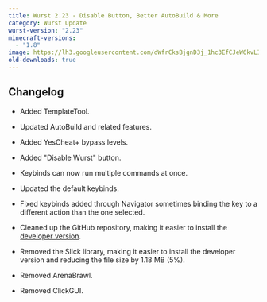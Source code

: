 ```yaml
---
title: Wurst 2.23 - Disable Button, Better AutoBuild & More
category: Wurst Update
wurst-version: "2.23"
minecraft-versions:
  - "1.8"
image: https://lh3.googleusercontent.com/dWfrCksBjgnD3j_1hc3EfCJeW6kvLIZzotSG9T7QnM8PoXwas0XzRQ0sSML_0dv7dLLRsUhCjT6C-OB-oAzebfCH_aGj65pv_IpVloa--FLmyHtepIKGxFocxgnqY4Fnlmz96NWATiNhO1yrIPEAKkCAdrnceikh0bWzQ5p2JQBFRiugGX7UBpxHPzmHqZJGu4N12OeH02BM9yx7V9ybkHvZSuP6wkcQRRK-7Bwh_NIUKfn7j49KVu2f4HJCbYZWpt93cnDxxgoNw5X2Mvw2VIsJw8_mNjeGaonfR7xPmhRmdoi_sp0AyMx0fAf2-hOpAenp2HtDaD1Z4E6rVZSZtd80SjakSOEbbbqd6W6CYBMQoEdmRcMSOoCdr0Rg2Q8H5XrTrTGqAOzqGOxhVjqxDZw717lqsvmI4K7iIY8q8N_pQdGihzaBCUdFmOPuOyT4YoGBHrPC3HHfMu3j6OcmnjJlPss7Jds83rmT9KvnJWQN-QXegDma_yAmf02kbP-kPpUb66R2se13VEgzRctSKvDRLgH3sjWced0mJ_IBXGKCdg0iVMHEoT3UddQriv5Y_TnVx0s0OWrfhLaWUfKDMRgR2cJO2uJ9oZ_KMg32CUWSfefY5ADzHeuBaNwd_EGiC2yRCC7Um5NNc6nWe0c26VPYchzjj4dSPe8DNG70oQ=w1280-h720-no
old-downloads: true
---
```

## Changelog

- Added TemplateTool.

- Updated AutoBuild and related features.

- Added YesCheat+ bypass levels.

- Added "Disable Wurst" button.

- Keybinds can now run multiple commands at once.

- Updated the default keybinds.

- Fixed keybinds added through Navigator sometimes binding the key to a different action than the one selected.

- Cleaned up the GitHub repository, making it easier to install the [developer version](https://github.com/Wurst-Imperium/Wurst-MC-1.8).

- Removed the Slick library, making it easier to install the developer version and reducing the file size by 1.18 MB (5%).

- Removed ArenaBrawl.

- Removed ClickGUI.
